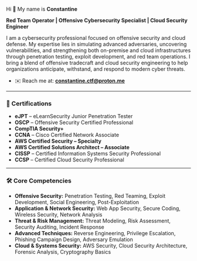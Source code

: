 Hi 👋 My name is **Constantine**  

**Red Team Operator | Offensive Cybersecurity Specialist | Cloud Security Engineer**  

I am a cybersecurity professional focused on offensive security and cloud defense. My expertise lies in simulating advanced adversaries, uncovering vulnerabilities, and strengthening both on-premise and cloud infrastructures through penetration testing, exploit development, and red team operations. I bring a blend of offensive tradecraft and cloud security engineering to help organizations anticipate, withstand, and respond to modern cyber threats.  

* ✉️ Reach me at: **constantine.ctf@proton.me**  

---

### 📜 Certifications
- **eJPT** – eLearnSecurity Junior Penetration Tester  
- **OSCP** – Offensive Security Certified Professional  
- **CompTIA Security+**  
- **CCNA** – Cisco Certified Network Associate  
- **AWS Certified Security – Specialty**  
- **AWS Certified Solutions Architect – Associate**  
- **CISSP** – Certified Information Systems Security Professional  
- **CCSP** – Certified Cloud Security Professional  

---

### 🛠️ Core Competencies
- **Offensive Security:** Penetration Testing, Red Teaming, Exploit Development, Social Engineering, Post-Exploitation  
- **Application & Network Security:** Web App Security, Secure Coding, Wireless Security, Network Analysis  
- **Threat & Risk Management:** Threat Modeling, Risk Assessment, Security Auditing, Incident Response  
- **Advanced Techniques:** Reverse Engineering, Privilege Escalation, Phishing Campaign Design, Adversary Emulation  
- **Cloud & Systems Security:** AWS Security, Cloud Security Architecture, Forensic Analysis, Cryptography Basics  
